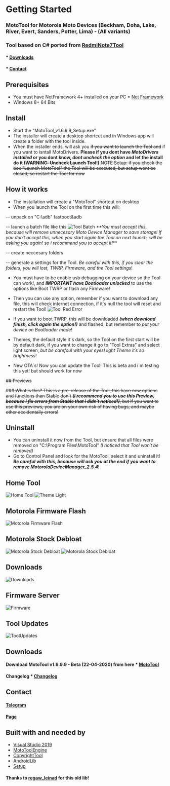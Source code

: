 # Getting Started

### MotoTool for Motorola Moto Devices (Beckham, Doha, Lake, River, Evert, Sanders, Potter, Lima) - (All variants)

### Tool based on C# ported from [RedmiNote7Tool](https://github.com/Franco28/RedmiNote7ToolC-) 

#### * [Downloads](https://github.com/Franco28/MotoTool#downloads-1) 
#### * [Contact](https://github.com/Franco28/MotoTool#contact) 

## Prerequisites
- You must have NetFramework 4+ installed on your PC * [Net Framework](https://dotnet.microsoft.com/download) 
- Windows 8+ 64 Bits

## Install
- Start the "MotoTool_v1.6.9.9_Setup.exe"
- The installer will create a desktop shortcut and in Windows app will create a folder with the tool inside. 
- When the installer ends, will ask you ~~if you want to launch the Tool and~~ if you want to isntall MotoDrivers. **Please if you dont have _MotoDrivers installed_ or you dont know, _dont uncheck the option_ and let the install do it ~~(WARNING: Uncheck Launch Tool!)~~**
~~NOTE Setup: if you check the box "Launch MotoTool" the Tool will be executed, but setup wont be closed, so restart the Tool for now~~

## How it works
- The installation will create a "MotoTool" shortcut on desktop
- When you launch the Tool on the first time this will:

-- unpack on "C:\adb\" fastboot&adb

-- launch a batch file like this
![Tool Batch](https://github.com/Franco28/MotoTool/blob/master/Screens/remove.png "Tool Batch")
_**You must accept this, because will remove unnecesary Moto Device Manager to save storage! If you don´t accept this, when you start again the Tool on next launch, will be asking you again! so i recommend you to accept it!_**

-- create neccesary folders

-- generate a settings for the Tool. _Be careful with this, if you clear the folders, you will lost, TWRP, Firmware, and the Tool settings_!
- You must have to be enable usb debugging on your device so the Tool can work!, and **_IMPORTANT have Bootloader unlocked_** to use the options like Boot TWRP or flash any Firmware!
- Then you can use any option, remember if you want to download any file, this will check internet connection, if it´s null the tool will reset and restart the Tool!
![Tool Red Error](https://github.com/Franco28/MotoTool/blob/master/Screens/rederror.png "Tool Red Error")

- If you want to boot TWRP, this will be downloaded **_(when download finish, click again the option!)_** and flashed, but remember to _put your device on Bootloader mode_!
- Themes, the default style it´s dark, so the Tool on the first start will be by default dark, if you want to change it go to "Tool Extras" and select light screen, _but be carefoul with your eyes! light Theme it´s so brightness_!
- New OTA´s! Now you can update the Tool! This is beta and i´m testing this yet! but should work for now

~~## Previews~~

~~### What is this?
This is a pre-release of the Tool, this have new options and functions than Stable don´t _**(I recommend you to use this Preview, because i fix errors from Stable that i didn´t noticed!)**_, but if you want to use this previews, you are on your own risk of having bugs, and maybe other accidentally errors!~~

## Uninstall
- You can uninstall it now from the Tool, but ensure that all files were removed on "C:\Program Files\MotoTool\" _(I noticed that Tool won´t be removed)_
- Go to Control Panel and look for the MotoTool, select it and uninstall it! **_Be careful with this, because will ask you at the end if you want to remove MotorolaDeviceManager_2.5.4_!** 

## Home Tool
![Home Tool](https://github.com/Franco28/MotoTool/blob/master/Screens/Tool.png "Tool")
![Theme Light](https://github.com/Franco28/MotoTool/blob/master/Screens/ToolLight.png "Theme Light")

## Motorola Firmware Flash 
![Motorola Firmware Flash](https://github.com/Franco28/MotoTool/blob/master/Screens/MotoFlash.png "Motorola Firmware Flash")

## Motorola Stock Debloat 
![Motorola Stock Debloat](https://github.com/Franco28/MotoTool/blob/master/Screens/Debloat.png "Motorola Stock Debloat")
![Motorola Stock Debloat](https://github.com/Franco28/MotoTool/blob/master/Screens/DebloatOthers.png "Motorola Stock Debloat")

## Downloads
![Downloads](https://github.com/Franco28/MotoTool/blob/master/Screens/Download.png "Downloads")

## Firmware Server
![Firmware](https://github.com/Franco28/MotoTool/blob/master/Screens/FirmwaresServer.png "Firmware")

## Tool Updates
![ToolUpdates](https://github.com/Franco28/MotoTool/blob/master/Screens/Updates.png "ToolUpdates")

## Downloads
#### Download MotoTool v1.6.9.9 - Beta (22-04-2020) from here * [MotoTool](https://github.com/Franco28/MotoTool/releases/tag/v1.6.9.9) 
#### Changelog * [Changelog](https://beckhamtool.000webhostapp.com/MotoTool/changelog.txt) 

## Contact 
#### [Telegram](https://t.me/francom28) 
#### [Page](https://beckhamtool.000webhostapp.com/) 

## Built with and needed by
* [Visual Studio 2019](https://visualstudio.microsoft.com/es/free-developer-offers/)
* [MotoToolEngine](https://github.com/Franco28/MotoTool/tree/master/MotoToolEngine)
* [CopyrightTool](https://github.com/Franco28/MotoTool/tree/master/CopyrightBeckham)
* [AndroidLib](https://github.com/Franco28/MotoTool/tree/master/AndroidLib-Stock)
* [Setup](https://github.com/Franco28/MotoTool/tree/master/Setup)

#### Thanks to [regaw_leinad](https://forum.xda-developers.com/showthread.php?t=1512685) for this old lib!
